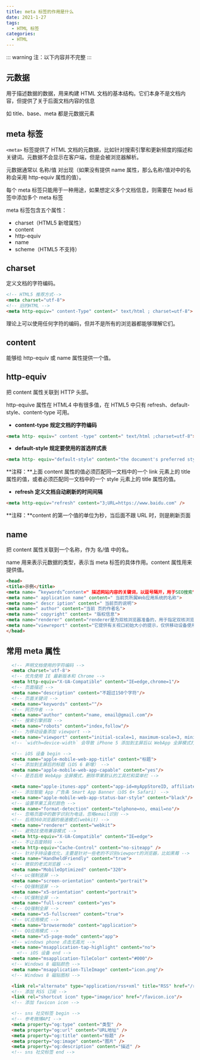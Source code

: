 ```yaml
---
title: meta 标签的作用是什么
date: 2021-1-27
tags:
  - HTML 标签
categories:
  - HTML
---
```


::: warning
注：以下内容并不完整
:::

## 元数据



用于描述数据的数据，用来构建 HTML 文档的基本结构。它们本身不是文档内容，但提供了关于后面文档内容的信息



如 title、base、meta 都是元数据元素



## meta 标签



`<meta>` 标签提供了 HTML 文档的元数据，比如针对搜索引擎和更新频度的描述和关键词。元数据不会显示在客户端，但是会被浏览器解析。



元数据通常以 名称/值 对出现（如果没有提供 name 属性，那么名称/值对中的名称会采用 http-equiv 属性的值）。



每个 meta 标签只能用于一种用途，如果想定义多个文档信息，则需要在 head 标签中添加多个 meta 标签



meta 标签包含五个属性：



- charset（HTML5 新增属性）
- content
- http-equiv
- name
- scheme（HTML5 不支持）



## charset



定义文档的字符编码。

```html
<!-- HTML5 推荐方式-->
<meta charset="utf-8">
<!-- 旧的HTML --> 
<meta http-equiv=" content-Type" content=" text/html ; charset=utf-8">
```

理论上可以使用任何字符的编码，但并不是所有的浏览器都能够理解它们。



## content



能够给 http-equiv 或 name 属性提供一个值。



## http-equiv



把 content 属性关联到 HTTP 头部。



http-equive 属性在 HTML4 中有很多值，在 HTML5 中只有 refresh、default-style、content-type 可用。



- **content-type 规定文档的字符编码**

```html
<meta http- equiv=" content -type" content=" text/html ;charset=utf-8">
```

- **default-style 规定要使用的首选样式表**

```html
<meta http- equiv="default-style" content="the document's preferred stylesheet">
```

**注释：**上面 content 属性的值必须匹配同一文档中的一个 link 元素上的 title 属性的值，或者必须匹配同一文档中的一个 style 元素上的 title 属性的值。



- **refresh 定义文档自动刷新的时间间隔**

```html
<meta http-equiv="refresh" content="3;URL=https://www.baidu.com" />
```

**注释：**content 的第一个值的单位为秒，当后面不跟 URL 时，则是刷新页面



## name



把 content 属性关联到一个名称，作为 名/值 中的名。



name 用来表示元数据的类型，表示当 meta  标签的具体作用。content 属性用来提供值。

```html
<head>
<title>示例</title>
<meta name= ”keywords”content=" 描述网站内容的关键词，以逗号隔开，用于SEO搜索">
<meta name=" application name" content=" 当前页所属Web应用系统的名称">
<meta name=" descr iption" content=" 当前页的说明">
<meta name=" author" content="当前 页的作者名">
<meta name=" copyright" content= "版权信息">
<meta name="renderer" content="renderer是为双核浏览器准备的，用于指定双核浏览器默认以何种方式渲染页面">
<meta name="viewreport" content="它提供有关视口初始大小的提示，仅供移动设备使用">
</head>
```

## 常用 meta 属性



```html
  <!-- 声明文档使用的字符编码 -->
  <meta charset='utf-8'>
  <!-- 优先使用 IE 最新版本和 Chrome -->
  <meta http-equiv="X-UA-Compatible" content="IE=edge,chrome=1"/>
  <!-- 页面描述 -->
  <meta name="description" content="不超过150个字符"/>
  <!-- 页面关键词 -->
  <meta name="keywords" content=""/>
  <!-- 网页作者 -->
  <meta name="author" content="name, email@gmail.com"/>
  <!-- 搜索引擎抓取 -->
  <meta name="robots" content="index,follow"/>
  <!-- 为移动设备添加 viewport -->
  <meta name="viewport" content="initial-scale=1, maximum-scale=3, minimum-scale=1, user-scalable=no">
  <!-- `width=device-width` 会导致 iPhone 5 添加到主屏后以 WebApp 全屏模式打开页面时出现黑边 http://bigc.at/ios-webapp-viewport-meta.orz -->

  <!-- iOS 设备 begin -->
  <meta name="apple-mobile-web-app-title" content="标题">
  <!-- 添加到主屏后的标题（iOS 6 新增） -->
  <meta name="apple-mobile-web-app-capable" content="yes"/>
  <!-- 是否启用 WebApp 全屏模式，删除苹果默认的工具栏和菜单栏 -->

  <meta name="apple-itunes-app" content="app-id=myAppStoreID, affiliate-data=myAffiliateData, app-argument=myURL">
  <!-- 添加智能 App 广告条 Smart App Banner（iOS 6+ Safari） -->
  <meta name="apple-mobile-web-app-status-bar-style" content="black"/>
  <!-- 设置苹果工具栏颜色 -->
  <meta name="format-detection" content="telphone=no, email=no"/>
  <!-- 忽略页面中的数字识别为电话，忽略email识别 -->
  <!-- 启用360浏览器的极速模式(webkit) -->
  <meta name="renderer" content="webkit">
  <!-- 避免IE使用兼容模式 -->
  <meta http-equiv="X-UA-Compatible" content="IE=edge">
  <!-- 不让百度转码 -->
  <meta http-equiv="Cache-Control" content="no-siteapp" />
  <!-- 针对手持设备优化，主要是针对一些老的不识别viewport的浏览器，比如黑莓 -->
  <meta name="HandheldFriendly" content="true">
  <!-- 微软的老式浏览器 -->
  <meta name="MobileOptimized" content="320">
  <!-- uc强制竖屏 -->
  <meta name="screen-orientation" content="portrait">
  <!-- QQ强制竖屏 -->
  <meta name="x5-orientation" content="portrait">
  <!-- UC强制全屏 -->
  <meta name="full-screen" content="yes">
  <!-- QQ强制全屏 -->
  <meta name="x5-fullscreen" content="true">
  <!-- UC应用模式 -->
  <meta name="browsermode" content="application">
  <!-- QQ应用模式 -->
  <meta name="x5-page-mode" content="app">
  <!-- windows phone 点击无高光 -->
  <meta name="msapplication-tap-highlight" content="no">
    <!-- iOS 设备 end -->
  <meta name="msapplication-TileColor" content="#000"/>
  <!-- Windows 8 磁贴颜色 -->
  <meta name="msapplication-TileImage" content="icon.png"/>
  <!-- Windows 8 磁贴图标 -->

  <link rel="alternate" type="application/rss+xml" title="RSS" href="/rss.xml"/>
  <!-- 添加 RSS 订阅 -->
  <link rel="shortcut icon" type="image/ico" href="/favicon.ico"/>
  <!-- 添加 favicon icon -->

  <!-- sns 社交标签 begin -->
  <!-- 参考微博API -->
  <meta property="og:type" content="类型" />
  <meta property="og:url" content="URL地址" />
  <meta property="og:title" content="标题" />
  <meta property="og:image" content="图片" />
  <meta property="og:description" content="描述" />
  <!-- sns 社交标签 end -->
```
